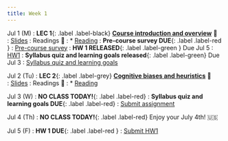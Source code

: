 ```yaml
---
title: Week 1 
---
```


Jul 1 (M)
: **LEC 1**{: .label .label-black} **[Course introduction and overview](./)** 🎥  
    : [Slides](./)
: Readings 📖
: * [Reading](https://canvas.ucsd.edu/files/)
:  **Pre-course survey DUE**{: .label .label-red } 
    : [Pre-course survey](https://forms.gle/zCcZeH4jAdXhBWb38)
:  **HW 1 RELEASED**{: .label .label-green } Due Jul 5
    : [HW1](https://canvas.ucsd.edu/files/)
:  **Syllabus quiz and learning goals released**{: .label .label-green} Due Jul 3
    : [Syllabus quiz and learning goals](https://canvas.ucsd.edu/files/)

Jul 2 (Tu)
: **LEC 2**{: .label .label-grey} **[Cognitive biases and heuristics](./)** 🎥  
    : [Slides](./)
: Readings 📖
: * [Reading](https://canvas.ucsd.edu/files/)

Jul 3 (W)
: **NO CLASS TODAY!**{: .label .label-red}
:  **Syllabus quiz and learning goals DUE**{: .label .label-red} 
    : [Submit assignment](https://canvas.ucsd.edu/files/)

Jul 4 (Th)
: **NO CLASS TODAY!**{: .label .label-red} Enjoy your July 4th! 🇺🇸

Jul 5 (F)
:  **HW 1 DUE**{: .label .label-red } 
    : [Submit HW1](https://canvas.ucsd.edu/files/)
